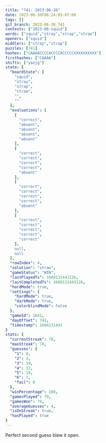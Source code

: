 ```yaml
---
title: "741: 2023-06-30"
date: 2023-06-30T06:24:03-07:00
tags: []
git_branch: 2023-06-30_741
contests: ["2023-06-squid"]
words: ["squid","stray","strap","straw"]
openers: ["squid"]
middlers: ["stray","strap"]
puzzles: [741]
hashes: ["CAAAACCCCACCCCACCCCCXXXXXXXXXX"]
firsthashes: ["CAAAA"]
shifts: ["yazjg"]
state: {
  "boardState": [
    "squid",
    "stray",
    "strap",
    "straw",
    "",
    ""
  ],
  "evaluations": [
    [
      "correct",
      "absent",
      "absent",
      "absent",
      "absent"
    ],
    [
      "correct",
      "correct",
      "correct",
      "correct",
      "absent"
    ],
    [
      "correct",
      "correct",
      "correct",
      "correct",
      "absent"
    ],
    [
      "correct",
      "correct",
      "correct",
      "correct",
      "correct"
    ],
    null,
    null
  ],
  "rowIndex": 4,
  "solution": "straw",
  "gameStatus": "WIN",
  "lastPlayedTs": 1688131443126,
  "lastCompletedTs": 1688131443126,
  "hardMode": true,
  "settings": {
    "hardMode": true,
    "darkMode": true,
    "colorblindMode": false
  },
  "gameId": 1041,
  "dayOffset": 741,
  "timestamp": 1688131443
}
stats: {
  "currentStreak": 78,
  "maxStreak": 78,
  "guesses": {
    "1": 0,
    "2": 3,
    "3": 19,
    "4": 32,
    "5": 18,
    "6": 7,
    "fail": 0
  },
  "winPercentage": 100,
  "gamesPlayed": 79,
  "gamesWon": 79,
  "averageGuesses": 4,
  "isOnStreak": true,
  "hasPlayed": true
}
---
```

<!-- more -->
Perfect second guess blew it open.
